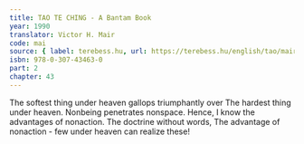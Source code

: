 ```yaml
---
title: TAO TE CHING - A Bantam Book
year: 1990
translator: Victor H. Mair
code: mai
source: { label: terebess.hu, url: https://terebess.hu/english/tao/mair.html }
isbn: 978-0-307-43463-0
part: 2
chapter: 43
---
```


The softest thing under heaven gallops triumphantly over
The hardest thing under heaven.
Nonbeing penetrates nonspace.
Hence,
I know the advantages of nonaction.
The doctrine without words,
The advantage of nonaction -
few under heaven can realize these!
